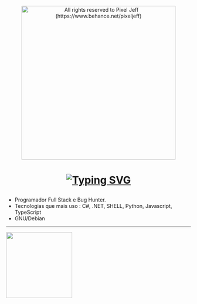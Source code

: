 <p align="center">
  <img alt="All rights reserved to Pixel Jeff (https://www.behance.net/pixeljeff)" height="420px" src="https://mir-s3-cdn-cf.behance.net/project_modules/1400_opt_1/dece5f124024167.60fb03546918b.gif" />
<br>
<h1 align="center">
    
  [![Typing SVG](https://readme-typing-svg.demolab.com?font=Press+Start+2P&duration=2200&pause=850&color=fffefe&width=198&lines=Hello+Guys)](https://git.io/typing-svg)
  
</h1>
  
  - Programador Full Stack e Bug Hunter.<br> 
  - Tecnologias que mais uso : C#, .NET, SHELL, Python, Javascript, TypeScript<br>
  - GNU/Debian<br>

<hr>

<img loading="lazy" height="180em" src="https://github-readme-stats.vercel.app/api/top-langs/?username=Ranskyth&layout=compact&langs_count=7&bg_color=0D1117&title_color=fffefe"/>

</h1>
